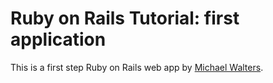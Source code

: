 # Ruby on Rails Tutorial: first application

This is a first step Ruby on Rails web app
by [Michael Walters](http://michaelwalters.net/).
